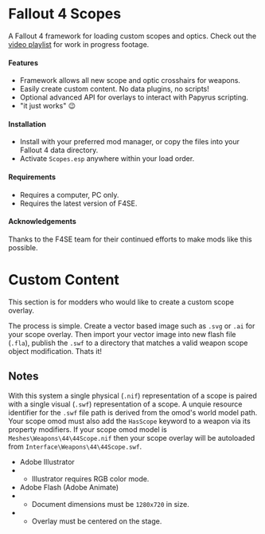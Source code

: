 # Fallout 4 Scopes
A Fallout 4 framework for loading custom scopes and optics.
Check out the [video playlist](https://www.youtube.com/playlist?list=PLdEgiq4kaju3CYBlhULuza2JnbikUS18Q) for work in progress footage.

#### Features
* Framework allows all new scope and optic crosshairs for weapons. 
* Easily create custom content. No data plugins, no scripts!
* Optional advanced API for overlays to interact with Papyrus scripting.
* "it just works" 😉


#### Installation
* Install with your preferred mod manager, or copy the files into your Fallout 4 data directory.
* Activate `Scopes.esp` anywhere within your load order.


#### Requirements
* Requires a computer, PC only.
* Requires the latest version of F4SE.


#### Acknowledgements
Thanks to the F4SE team for their continued efforts to make mods like this possible.


# Custom Content
This section is for modders who would like to create a custom scope overlay.

The process is simple.
Create a vector based image such as `.svg` or `.ai` for your scope overlay.
Then import your vector image into new flash file (`.fla`), publish the `.swf` to a directory that matches a valid weapon scope object modification. Thats it!


## Notes
With this system a single physical (`.nif`) representation of a scope is paired with a single visual (`.swf`) representation of a scope. A unquie resource identifier for the `.swf` file path is derived from the omod's world model path.
Your scope omod must also add the `HasScope` keyword to a weapon via its property modifiers.
If your scope omod model is `Meshes\Weapons\44\44Scope.nif` then your scope overlay will be autoloaded from `Interface\Weapons\44\44Scope.swf`. 

* Adobe Illustrator
* * Illustrator requires RGB color mode.
* Adobe Flash (Adobe Animate)
* * Document dimensions must be `1280x720` in size.
* * Overlay must be centered on the stage.

